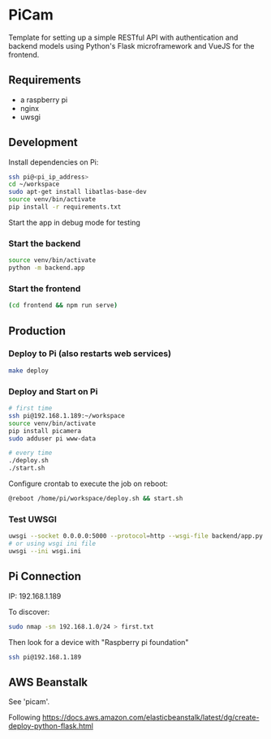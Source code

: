 # PiCam

Template for setting up a simple RESTful API with authentication and backend models using Python's Flask microframework and VueJS for the frontend.

## Requirements

- a raspberry pi
- nginx
- uwsgi

## Development

Install dependencies on Pi:

```bash
ssh pi@<pi_ip_address>
cd ~/workspace
sudo apt-get install libatlas-base-dev
source venv/bin/activate
pip install -r requirements.txt
```

Start the app in debug mode for testing

### Start the backend

```bash
source venv/bin/activate
python -m backend.app
```

### Start the frontend

```bash
(cd frontend && npm run serve)
```

## Production

### Deploy to Pi (also restarts web services)

```bash
make deploy
```

### Deploy and Start on Pi

```bash
# first time
ssh pi@192.168.1.189:~/workspace
source venv/bin/activate
pip install picamera
sudo adduser pi www-data

# every time
./deploy.sh
./start.sh
```

Configure crontab to execute the job on reboot:

```bash
@reboot /home/pi/workspace/deploy.sh && start.sh
```

### Test UWSGI

```bash
uwsgi --socket 0.0.0.0:5000 --protocol=http --wsgi-file backend/app.py --callable app --virtualenv ./venv
# or using wsgi ini file
uwsgi --ini wsgi.ini
```

## Pi Connection

IP: 192.168.1.189

To discover:

```bash
sudo nmap -sn 192.168.1.0/24 > first.txt
```

Then look for a device with "Raspberry pi foundation"

```bash
ssh pi@192.168.1.189
```

## AWS Beanstalk

See 'picam'.

Following https://docs.aws.amazon.com/elasticbeanstalk/latest/dg/create-deploy-python-flask.html

